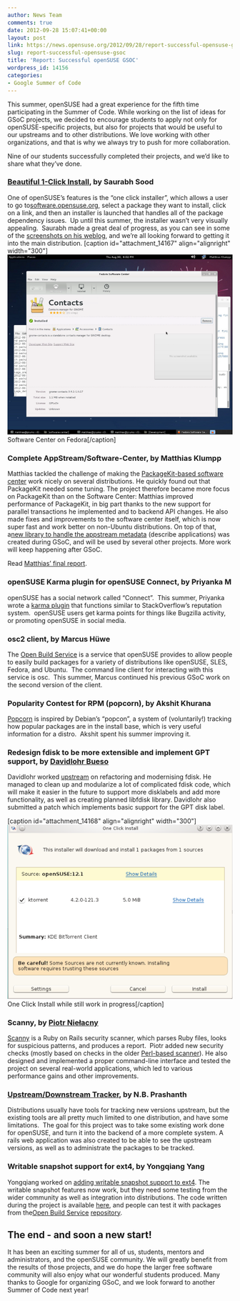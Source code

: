```yaml
---
author: News Team
comments: true
date: 2012-09-28 15:07:41+00:00
layout: post
link: https://news.opensuse.org/2012/09/28/report-successful-opensuse-gsoc/
slug: report-successful-opensuse-gsoc
title: 'Report: Successful openSUSE GSOC'
wordpress_id: 14156
categories:
- Google Summer of Code
---
```


This summer, openSUSE had a great experience for the fifth time participating in the Summer of Code. While working on the list of ideas for GSoC projects, we decided to encourage students to apply not only for openSUSE-specific projects, but also for projects that would be useful to our upstreams and to other distributions. We love working with other organizations, and that is why we always try to push for more collaboration.

Nine of our students successfully completed their projects, and we’d like to share what they’ve done.<!-- more -->



### [Beautiful 1-Click Install](https://github.com/openSUSE/one-click-installer), by Saurabh Sood


One of openSUSE’s features is the “one click installer”, which allows a user to go to[software.opensuse.org](http://software.opensuse.org/), select a package they want to install, click on a link, and then an installer is launched that handles all of the package dependency issues.  Up until this summer, the installer wasn’t very visually appealing.  Saurabh made a great deal of progress, as you can see in some of the [screenshots on his weblog](http://iamsaurabh.wordpress.com/2012/08/12/gsoc-status-12/), and we’re all looking forward to getting it into the main distribution.
[caption id="attachment_14167" align="alignright" width="300"]![Software Center on Fedora](/wp-content/uploads/2012/09/software-center-pk-fedora.png) Software Center on Fedora[/caption]


### Complete AppStream/Software-Center, by Matthias Klumpp


Matthias tackled the challenge of making the [PackageKit-based software center](https://gitorious.org/appstream/software-center) work nicely on several distributions. He quickly found out that PackageKit needed some tuning. The project therefore became more focus on PackageKit than on the Software Center: Matthias improved performance of PackageKit, in big part thanks to the new support for parallel transactions he implemented and to backend API changes. He also made fixes and improvements to the software center itself, which is now super fast and work better on non-Ubuntu distributions. On top of that, a[new library to handle the appstream metadata](https://gitorious.org/appstream/appstream-core) (describe applications) was created during GSoC, and will be used by several other projects. More work will keep happening after GSoC.

Read [Matthias’ final report](http://blog.tenstral.net/2012/08/gsoc-appstream-final-report.html).



### openSUSE Karma plugin for openSUSE Connect, by Priyanka M


openSUSE has a social network called “Connect”.  This summer, Priyanka wrote a [karma plugin](http://en.opensuse.org/Karma) that functions similar to StackOverflow’s reputation system.  openSUSE users get karma points for things like Bugzilla activity, or promoting openSUSE in social media.



### osc2 client, by Marcus Hüwe


The [Open Build Service](http://build.opensuse.org/) is a service that openSUSE provides to allow people to easily build packages for a variety of distributions like openSUSE, SLES, Fedora, and Ubuntu.  The command line client for interacting with this service is osc.  This summer, Marcus continued his previous GSoC work on the second version of the client.




### Popularity Contest for RPM (popcorn), by Akshit Khurana


[Popcorn](https://github.com/mapleoin/popcorn) is inspired by Debian’s “popcon”, a system of (voluntarily!) tracking how popular packages are in the install base, which is very useful information for a distro.  Akshit spent his summer improving it.



### Redesign fdisk to be more extensible and implement GPT support, by [Davidlohr Bueso](http://blog.stgolabs.net/)


Davidlohr worked [upstream](http://git.kernel.org/?p=utils%2Futil-linux%2Futil-linux.git&a=search&h=HEAD&st=commit&s=Davidlohr) on refactoring and modernising fdisk. He managed to clean up and modularize a lot of complicated fdisk code, which will make it easier in the future to support more disklabels and add more functionality, as well as creating planned libfdisk library. Davidlohr also submitted a patch which implements basic support for the GPT disk label.

[caption id="attachment_14168" align="alignright" width="300"]![One Click Install while still work in progress](/wp-content/uploads/2012/09/oc1.png) One Click Install while still work in progress[/caption]


### Scanny, by [Piotr Niełacny](http://ruby-blog.pl/)


[Scanny](https://github.com/openSUSE/scanny) is a Ruby on Rails security scanner, which parses Ruby files, looks for suspicious patterns, and produces a report.  Piotr added new security checks (mostly based on checks in the older [Perl-based scanner](http://gitorious.org/code-scanner/ror-sec-scanner/)). He also designed and implemented a proper command-line interface and tested the project on several real-world applications, which led to various performance gains and other improvements.



### [Upstream/Downstream Tracker](https://github.com/nbprashanth/Upstream-Tracker-Python), by N.B. Prashanth


Distributions usually have tools for tracking new versions upstream, but the existing tools are all pretty much limited to one distribution, and have some limitations.  The goal for this project was to take some existing work done for openSUSE, and turn it into the backend of a more complete system. A rails web application was also created to be able to see the upstream versions, as well as to administrate the packages to be tracked.



### Writable snapshot support for ext4, by Yongqiang Yang


Yongqiang worked on [adding writable snapshot support to ext4](https://github.com/YANGYongqiang/ext4-snapshots/wiki/ext4-writable-snapshot). The writable snapshot features now work, but they need some testing from the wider community as well as integration into distributions. The code written during the project is available [here](https://github.com/YANGYongqiang/ext4-snapshots/commits/writable-snapshot-v4), and people can test it with packages from the[Open Build Service](https://build.opensuse.org/) [repository](https://build.opensuse.org/project/show?project=home%3Anext4).



## The end - and soon a new start!


It has been an exciting summer for all of us, students, mentors and administrators, and the openSUSE community. We will greatly benefit from the results of those projects, and we do hope the larger free software community will also enjoy what our wonderful students produced. Many thanks to Google for organizing GSoC, and we look forward to another Summer of Code next year!
